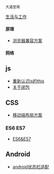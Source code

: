 
```
大道至简
```

[生活与工作](https://github.com/raulfang/learnblog/issues/1)  

#### 原理
* [浏览器兼容方案](http://link.zhihu.com/?target=https%3A//juejin.im/post/59a3f2fe6fb9a0249471cbb4)

#### 网络

## js
* [重新认识js的this](http://link.zhihu.com/?target=https%3A//juejin.im/post/59aa71d56fb9a0248d24fae3)
* [关于闭包](https://github.com/raulfang/learnblog/issues/2)

## CSS
* [移动端布局方案](http://link.zhihu.com/?target=https%3A//segmentfault.com/a/1190000010211016)

### ES6  ES7
* [ES6&ES7](http://link.zhihu.com/?target=http%3A//mp.weixin.qq.com/s/xEBmqnGQbOij8iUd0H4pgA)

## Android
* [android状态栏适配](https://juejin.im/post/5cd85b25e51d453b5854b8ad)


